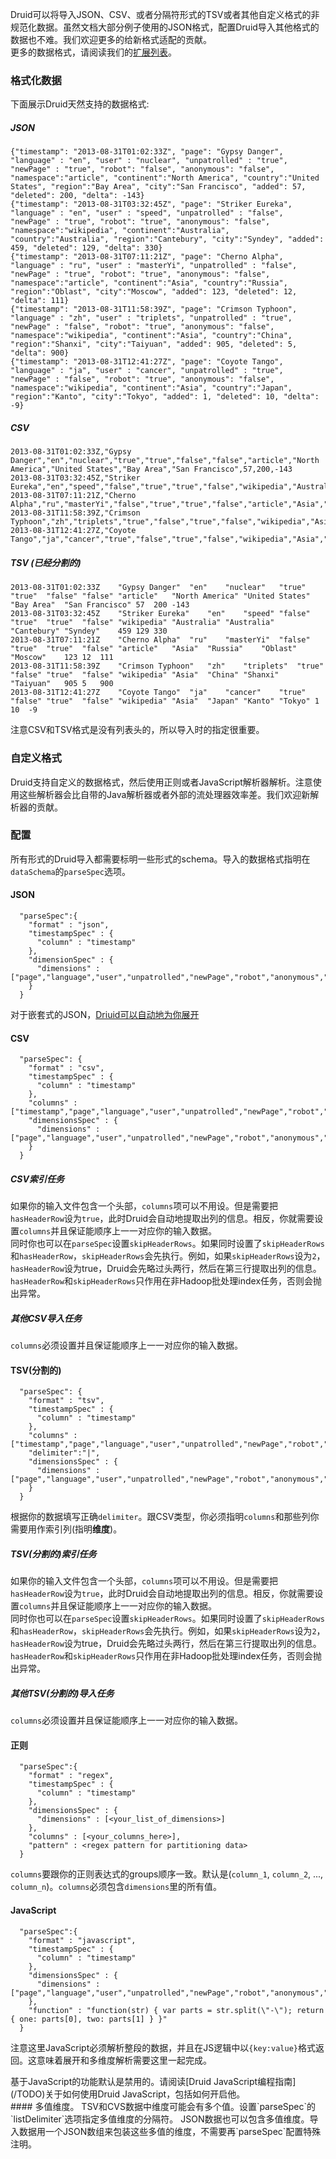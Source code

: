Druid可以将导入JSON、CSV、或者分隔符形式的TSV或者其他自定义格式的非规范化数据。虽然文档大部分例子使用的JSON格式，配置Druid导入其他格式的数据也不难。我们欢迎更多的给新格式适配的贡献。  
更多的数据格式，请阅读我们的[扩展列表](/TODO)。

### 格式化数据
下面展示Druid天然支持的数据格式:
##### JSON
```
{"timestamp": "2013-08-31T01:02:33Z", "page": "Gypsy Danger", "language" : "en", "user" : "nuclear", "unpatrolled" : "true", "newPage" : "true", "robot": "false", "anonymous": "false", "namespace":"article", "continent":"North America", "country":"United States", "region":"Bay Area", "city":"San Francisco", "added": 57, "deleted": 200, "delta": -143}
{"timestamp": "2013-08-31T03:32:45Z", "page": "Striker Eureka", "language" : "en", "user" : "speed", "unpatrolled" : "false", "newPage" : "true", "robot": "true", "anonymous": "false", "namespace":"wikipedia", "continent":"Australia", "country":"Australia", "region":"Cantebury", "city":"Syndey", "added": 459, "deleted": 129, "delta": 330}
{"timestamp": "2013-08-31T07:11:21Z", "page": "Cherno Alpha", "language" : "ru", "user" : "masterYi", "unpatrolled" : "false", "newPage" : "true", "robot": "true", "anonymous": "false", "namespace":"article", "continent":"Asia", "country":"Russia", "region":"Oblast", "city":"Moscow", "added": 123, "deleted": 12, "delta": 111}
{"timestamp": "2013-08-31T11:58:39Z", "page": "Crimson Typhoon", "language" : "zh", "user" : "triplets", "unpatrolled" : "true", "newPage" : "false", "robot": "true", "anonymous": "false", "namespace":"wikipedia", "continent":"Asia", "country":"China", "region":"Shanxi", "city":"Taiyuan", "added": 905, "deleted": 5, "delta": 900}
{"timestamp": "2013-08-31T12:41:27Z", "page": "Coyote Tango", "language" : "ja", "user" : "cancer", "unpatrolled" : "true", "newPage" : "false", "robot": "true", "anonymous": "false", "namespace":"wikipedia", "continent":"Asia", "country":"Japan", "region":"Kanto", "city":"Tokyo", "added": 1, "deleted": 10, "delta": -9}
```
##### CSV
```
2013-08-31T01:02:33Z,"Gypsy Danger","en","nuclear","true","true","false","false","article","North America","United States","Bay Area","San Francisco",57,200,-143
2013-08-31T03:32:45Z,"Striker Eureka","en","speed","false","true","true","false","wikipedia","Australia","Australia","Cantebury","Syndey",459,129,330
2013-08-31T07:11:21Z,"Cherno Alpha","ru","masterYi","false","true","true","false","article","Asia","Russia","Oblast","Moscow",123,12,111
2013-08-31T11:58:39Z,"Crimson Typhoon","zh","triplets","true","false","true","false","wikipedia","Asia","China","Shanxi","Taiyuan",905,5,900
2013-08-31T12:41:27Z,"Coyote Tango","ja","cancer","true","false","true","false","wikipedia","Asia","Japan","Kanto","Tokyo",1,10,-9
```
##### TSV (已经分割的)
```
2013-08-31T01:02:33Z    "Gypsy Danger"  "en"    "nuclear"   "true"  "true"  "false" "false" "article"   "North America" "United States" "Bay Area"  "San Francisco" 57  200 -143
2013-08-31T03:32:45Z    "Striker Eureka"    "en"    "speed" "false" "true"  "true"  "false" "wikipedia" "Australia" "Australia" "Cantebury" "Syndey"    459 129 330
2013-08-31T07:11:21Z    "Cherno Alpha"  "ru"    "masterYi"  "false" "true"  "true"  "false" "article"   "Asia"  "Russia"    "Oblast"    "Moscow"    123 12  111
2013-08-31T11:58:39Z    "Crimson Typhoon"   "zh"    "triplets"  "true"  "false" "true"  "false" "wikipedia" "Asia"  "China" "Shanxi"    "Taiyuan"   905 5   900
2013-08-31T12:41:27Z    "Coyote Tango"  "ja"    "cancer"    "true"  "false" "true"  "false" "wikipedia" "Asia"  "Japan" "Kanto" "Tokyo" 1   10  -9
```
注意CSV和TSV格式是没有列表头的，所以导入时的指定很重要。

### 自定义格式
Druid支持自定义的数据格式，然后使用正则或者JavaScript解析器解析。注意使用这些解析器会比自带的Java解析器或者外部的流处理器效率差。我们欢迎新解析器的贡献。

### 配置
所有形式的Druid导入都需要标明一些形式的schema。导入的数据格式指明在`dataSchema`的`parseSpec`选项。
#### JSON
```
  "parseSpec":{
    "format" : "json",
    "timestampSpec" : {
      "column" : "timestamp"
    },
    "dimensionSpec" : {
      "dimensions" : ["page","language","user","unpatrolled","newPage","robot","anonymous","namespace","continent","country","region","city"]
    }
  }
```
对于嵌套式的JSON，[Driuid可以自动地为你展开](/TODO)
#### CSV
```
  "parseSpec": {
    "format" : "csv",
    "timestampSpec" : {
      "column" : "timestamp"
    },
    "columns" : ["timestamp","page","language","user","unpatrolled","newPage","robot","anonymous","namespace","continent","country","region","city","added","deleted","delta"],
    "dimensionsSpec" : {
      "dimensions" : ["page","language","user","unpatrolled","newPage","robot","anonymous","namespace","continent","country","region","city"]
    }
  }
```
##### CSV索引任务
如果你的输入文件包含一个头部，`columns`项可以不用设。但是需要把`hasHeaderRow`设为`true`，此时Druid会自动地提取出列的信息。相反，你就需要设置`columns`并且保证能顺序上一一对应你的输入数据。  
同时你也可以在`parseSpec`设置`skipHeaderRows`。如果同时设置了`skipHeaderRows`和`hasHeaderRow`，`skipHeaderRows`会先执行。例如，如果`skipHeaderRows`设为`2`，`hasHeaderRow`设为true，Druid会先略过头两行，然后在第三行提取出列的信息。  
`hasHeaderRow`和`skipHeaderRows`只作用在非Hadoop批处理index任务，否则会抛出异常。
##### 其他CSV导入任务
`columns`必须设置并且保证能顺序上一一对应你的输入数据。
#### TSV(分割的)
```
  "parseSpec": {
    "format" : "tsv",
    "timestampSpec" : {
      "column" : "timestamp"
    },
    "columns" : ["timestamp","page","language","user","unpatrolled","newPage","robot","anonymous","namespace","continent","country","region","city","added","deleted","delta"],
    "delimiter":"|",
    "dimensionsSpec" : {
      "dimensions" : ["page","language","user","unpatrolled","newPage","robot","anonymous","namespace","continent","country","region","city"]
    }
  }
```
根据你的数据填写正确`delimiter`。跟CSV类型，你必须指明`columns`和那些列你需要用作索引列(指明**维度**)。
##### TSV(分割的)索引任务
如果你的输入文件包含一个头部，`columns`项可以不用设。但是需要把`hasHeaderRow`设为`true`，此时Druid会自动地提取出列的信息。相反，你就需要设置`columns`并且保证能顺序上一一对应你的输入数据。  
同时你也可以在`parseSpec`设置`skipHeaderRows`。如果同时设置了`skipHeaderRows`和`hasHeaderRow`，`skipHeaderRows`会先执行。例如，如果`skipHeaderRows`设为`2`，`hasHeaderRow`设为true，Druid会先略过头两行，然后在第三行提取出列的信息。  
`hasHeaderRow`和`skipHeaderRows`只作用在非Hadoop批处理index任务，否则会抛出异常。
##### 其他TSV(分割的)导入任务
`columns`必须设置并且保证能顺序上一一对应你的输入数据。
#### 正则
```
  "parseSpec":{
    "format" : "regex",
    "timestampSpec" : {
      "column" : "timestamp"
    },
    "dimensionsSpec" : {
      "dimensions" : [<your_list_of_dimensions>]
    },
    "columns" : [<your_columns_here>],
    "pattern" : <regex pattern for partitioning data>
  }
```
`columns`要跟你的正则表达式的groups顺序一致。默认是(`column_1`, `column_2`, ..., `column_n`)。`columns`必须包含`dimensions`里的所有值。
#### JavaScript
```
  "parseSpec":{
    "format" : "javascript",
    "timestampSpec" : {
      "column" : "timestamp"
    },
    "dimensionsSpec" : {
      "dimensions" : ["page","language","user","unpatrolled","newPage","robot","anonymous","namespace","continent","country","region","city"]
    },
    "function" : "function(str) { var parts = str.split(\"-\"); return { one: parts[0], two: parts[1] } }"
  }
```
注意这里JavaScript必须解析整段的数据，并且在JS逻辑中以`{key:value}`格式返回。这意味着展开和多维度解析需要这里一起完成。

<div class="alert alert-info" role="alert">
基于JavaScript的功能默认是禁用的。请阅读[Druid JavaScript编程指南](/TODO)关于如何使用Druid JavaScript，包括如何开启他。
</div>
#### 多值维度。
TSV和CVS数据中维度可能会有多个值。设置`parseSpec`的`listDelimiter`选项指定多值维度的分隔符。  
JSON数据也可以包含多值维度。导入数据用一个JSON数组来包装这些多值的维度，不需要再`parseSpec`配置特殊注明。
